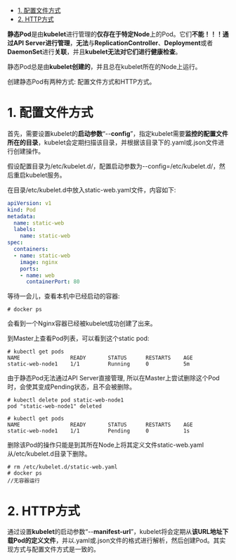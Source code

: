 
<!-- @import "[TOC]" {cmd="toc" depthFrom=1 depthTo=6 orderedList=false} -->

<!-- code_chunk_output -->

- [1. 配置文件方式](#1-配置文件方式)
- [2. HTTP方式](#2-http方式)

<!-- /code_chunk_output -->

**静态Pod**是由**kubelet**进行管理的**仅存在于特定Node**上的Pod。它们**不能！！！通过API Server进行管理**，**无法**与**ReplicationController**、**Deployment**或者**DaemonSet**进行**关联**，并且**kubelet无法对它们进行健康检查**。

静态Pod总是由**kubelet创建的**，并且总在kubelet所在的Node上运行。

创建静态Pod有两种方式: 配置文件方式和HTTP方式。

# 1. 配置文件方式

首先，需要设置kubelet的**启动参数**“\-\-**config**”，指定kubelet需要**监控的配置文件所在的目录**，kubelet会定期扫描该目录，并根据该目录下的.yaml或.json文件进行创建操作。

假设配置目录为/etc/kubelet.d/，配置启动参数为\-\-config=/etc/kubelet.d/，然后重启kubelet服务。

在目录/etc/kubelet.d中放入static\-web.yaml文件，内容如下: 

```yaml
apiVersion: v1
kind: Pod
metadata:
  name: static-web
  labels:
    name: static-web
spec:
  containers:
  - name: static-web
    image: nginx
    ports:
    - name: web
      containerPort: 80
```

等待一会儿，查看本机中已经启动的容器: 

```
# docker ps
```

会看到一个Nginx容器已经被kubelet成功创建了出来。

到Master上查看Pod列表，可以看到这个static pod: 

```
# kubectl get pods
NAME                READY       STATUS      RESTARTS    AGE
static-web-node1    1/1         Running     0           5m
```

由于静态Pod无法通过API Server直接管理, 所以在Master上尝试删除这个Pod时，会使其变成Pending状态，且不会被删除。

```
# kubectl delete pod static-web-node1
pod "static-web-node1" deleted

# kubectl get pods
NAME                READY       STATUS      RESTARTS    AGE
static-web-node1    1/1         Pending     0           1s
```

删除该Pod的操作只能是到其所在Node上将其定义文件static-web.yaml从/etc/kubelet.d目录下删除。

```
# rm /etc/kubelet.d/static-web.yaml
# docker ps
//无容器运行
```

# 2. HTTP方式

通过设置**kubelet**的启动参数“\-\-**manifest\-url**”，kubelet将会定期从**该URL地址下载Pod的定义文件**，并以.yaml或.json文件的格式进行解析，然后创建Pod。其实现方式与配置文件方式是一致的。